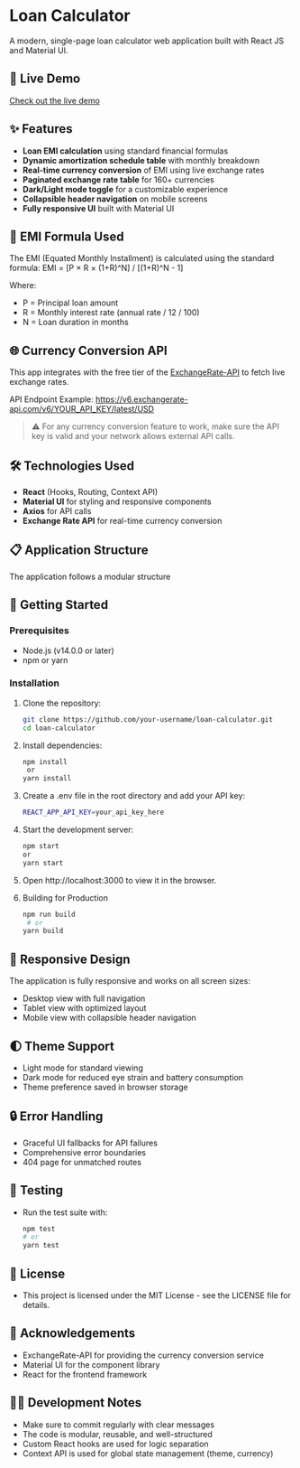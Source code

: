 # Loan Calculator

A modern, single-page loan calculator web application built with React JS and Material UI.

## 🚀 Live Demo

[Check out the live demo](https://loan-and-emi-calculator-app.netlify.app/)

## ✨ Features

- **Loan EMI calculation** using standard financial formulas
- **Dynamic amortization schedule table** with monthly breakdown
- **Real-time currency conversion** of EMI using live exchange rates
- **Paginated exchange rate table** for 160+ currencies
- **Dark/Light mode toggle** for a customizable experience
- **Collapsible header navigation** on mobile screens
- **Fully responsive UI** built with Material UI

## 🧮 EMI Formula Used

The EMI (Equated Monthly Installment) is calculated using the standard formula: EMI = [P × R × (1+R)^N] / [(1+R)^N - 1]

Where:
- P = Principal loan amount
- R = Monthly interest rate (annual rate / 12 / 100)
- N = Loan duration in months

## 🌐 Currency Conversion API

This app integrates with the free tier of the [ExchangeRate-API](https://www.exchangerate-api.com/) to fetch live exchange rates.

API Endpoint Example:
https://v6.exchangerate-api.com/v6/YOUR_API_KEY/latest/USD

> ⚠️ For any currency conversion feature to work, make sure the API key is valid and your network allows external API calls.

## 🛠️ Technologies Used

- **React** (Hooks, Routing, Context API)
- **Material UI** for styling and responsive components
- **Axios** for API calls
- **Exchange Rate API** for real-time currency conversion

## 📋 Application Structure

The application follows a modular structure

## 🚀 Getting Started

### Prerequisites

- Node.js (v14.0.0 or later)
- npm or yarn

### Installation

1. Clone the repository:
   ```bash
   git clone https://github.com/your-username/loan-calculator.git
   cd loan-calculator
   
2. Install dependencies:
   ```bash
   npm install
    or
   yarn install
   
3. Create a .env file in the root directory and add your API key:
   ```bash
   REACT_APP_API_KEY=your_api_key_here
   
4. Start the development server:
   ```bash
   npm start
   or
   yarn start

5. Open http://localhost:3000 to view it in the browser.

6. Building for Production
   ```bash
   npm run build
    # or
   yarn build

## 📱 Responsive Design
The application is fully responsive and works on all screen sizes:

- Desktop view with full navigation
- Tablet view with optimized layout
- Mobile view with collapsible header navigation

## 🌓 Theme Support

- Light mode for standard viewing
- Dark mode for reduced eye strain and battery consumption
- Theme preference saved in browser storage

## 🔒 Error Handling

- Graceful UI fallbacks for API failures
- Comprehensive error boundaries
- 404 page for unmatched routes

## 🧪 Testing
-  Run the test suite with:
    ```bash
    npm test
    # or
    yarn test

## 📄 License
- This project is licensed under the MIT License - see the LICENSE file for details.

## 🙏 Acknowledgements

- ExchangeRate-API for providing the currency conversion service
- Material UI for the component library
- React for the frontend framework

## 👨‍💻 Development Notes

- Make sure to commit regularly with clear messages
- The code is modular, reusable, and well-structured
- Custom React hooks are used for logic separation
- Context API is used for global state management (theme, currency)
